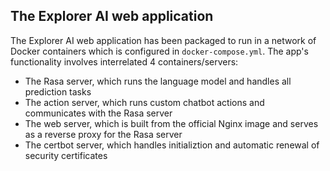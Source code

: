 ## The Explorer AI web application

The Explorer AI web application has been packaged to run in a network of Docker containers which is configured in 
`docker-compose.yml`. The app's functionality involves interrelated 4 containers/servers:

- The Rasa server, which runs the language model and handles all prediction tasks
- The action server, which runs custom chatbot actions and communicates with the Rasa server
- The web server, which is built from the official Nginx image and serves as a reverse proxy for the Rasa server
- The certbot server, which handles initializtion and automatic renewal of security certificates